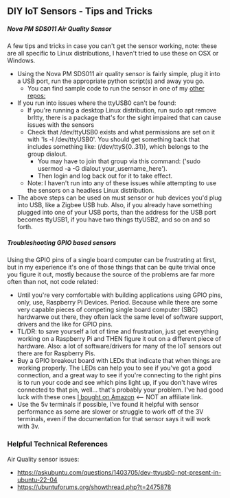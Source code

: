 ## DIY IoT Sensors - Tips and Tricks    


##### Nova PM SDS011 Air Quality Sensor
A few tips and tricks in case you can't get the sensor working, note: these are all specific to Linux distributions, I haven't tried to use these on OSX or Windows.

* Using the Nova PM SDS011 air quality sensor is fairly simple, plug it into a USB port, run the appropriate python script(s) and away you go.
    * You can find sample code to run the sensor in one of my [other repos:](https://github.com/MarkhamLee/productivity-music-stocks-weather-IoT-dashboard/blob/main/IoT/troubleshooting_sensors.md)
* If you run into issues where the ttyUSB0 can't be found:
    * If you're running a desktop Linux distribution, run sudo apt remove brltty, there is a package that's for the sight impaired that can cause issues with the sensors
    * Check that /dev/ttyUSB0 exists and what permissions are set on it with 'ls -l /dev/ttyUSB0'. You should get something back that includes something like: (/dev/ttyS{0..31}), which belongs to the group dialout. 
        * You may have to join that group via this command: ('sudo usermod -a -G dialout your_username_here'). 
        * Then login and log back out for it to take effect. 
    * Note: I haven't run into any of these issues while attempting to use the sensors on a headless Linux distribution.
* The above steps can be used on must sensor or hub devices you'd plug into USB, like a Zigbee USB hub. Also, if you already have something plugged into one of your USB ports, than the address for the USB port becomes ttyUSB1, if you have two things ttyUSB2, and so on and so forth. 

##### Troubleshooting GPIO based sensors

Using the GPIO pins of a single board computer can be frustrating at first, but in my experience it's one of those things that can be quite trivial once you figure it out, mostly because the source of the problems are far more often than not, not code related:

* Until you're very comfortable with building applications using GPIO pins, only, use, Raspberry Pi Devices. Period. Because while there are some very capable pieces of competing single board computer (SBC) hardwarwe out there, they often lack the same level of software support, drivers and the like for GPIO pins. 
* TL/DR: to save yourself a lot of time and frustration, just get everything working on a Raspberry Pi and THEN figure it out on a different piece of hardware. Also: a lot of software/drivers for many of the IoT sensors out there are for Raspberry Pis.
* Buy a GPIO breakout board with LEDs that indicate that when things are working properly. The LEDs can help you to see if you've got a good connection, and a great way to see if you're connecting to the right pins is to run your code and see which pins light up, if you don't have wires connected to that pin, well... that's probably your problem. I've had good luck with these ones [I bought on Amazon](https://www.amazon.com/GeeekPi-Terminal-Raspberry-Expansion-Connector/dp/B0C2P943ZJ/) <-- NOT an affiliate link. 
* Use the 5v terminals if possible, I've found it helpful with sensor performance as some are slower or struggle to work off of the 3V terminals, even if the documentation for that sensor says it will work with 3v. 



### Helpful Technical References


Air Quality sensor issues:
* https://askubuntu.com/questions/1403705/dev-ttyusb0-not-present-in-ubuntu-22-04
* https://ubuntuforums.org/showthread.php?t=2475878
